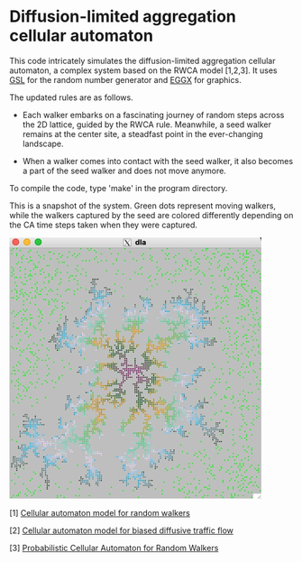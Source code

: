 # Diffusion-limited aggregation cellular automaton

This code intricately simulates the diffusion-limited aggregation cellular automaton, a complex system based on the RWCA model [1,2,3]. It uses [GSL](https://www.gnu.org/software/gsl/) for the random number generator and [EGGX](https://www.ir.isas.jaxa.jp/~cyamauch/eggx_procall/index.html) for graphics.

The updated rules are as follows.

- Each walker embarks on a fascinating journey of random steps across the 2D lattice, guided by the RWCA rule. Meanwhile, a seed walker remains at the center site, a steadfast point in the ever-changing landscape.

- When a walker comes into contact with the seed walker, it also becomes a part of the seed walker and does not move anymore.

To compile the code, type 'make' in the program directory.

This is a snapshot of the system. Green dots represent moving walkers, while the walkers captured by the seed are colored differently depending on the CA time steps taken when they were captured.

![](images/fig4.jpg)

[1] [Cellular automaton model for random walkers](https://journals.aps.org/prl/abstract/10.1103/PhysRevLett.77.1675)

[2] [Cellular automaton model for biased diffusive traffic flow](https://journals.jps.jp/doi/abs/10.1143/JPSJ.65.3415)

[3] [Probabilistic Cellular Automaton for Random Walkers](https://journals.jps.jp/doi/abs/10.1143/JPSJ.69.1352)

